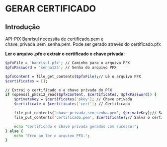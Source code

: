 # GERAR CERTIFICADO

## Introdução

API-PIX Banrisul necessita de certificado.pem e chave_privada_sem_senha.pem. Pode ser gerado através do certificado.pfx

**Ler o arquivo .pfx e extrair o certificado e chave privada:**

```bash
$pfxFile = 'banrisul.pfx'; // Caminho para o arquivo PFX
$pfxPassword = 'senha123'; // Senha do arquivo PFX

$pfxContent = file_get_contents($pfxFile);// Lê o arquivo PFX
$certificates = [];

// Extrai o certificado e a chave privada do PFX
if (openssl_pkcs12_read($pfxContent, $certificates, $pfxPassword)) {
    $privateKey = $certificates['pkey']; // Chave privada
    $certificate = $certificates['cert']; // Certificado

    file_put_contents('chave_privada_sem_senha.pem', $privateKey);// Salva a chave privada sem senha
    file_put_contents('certificado.pem', $certificate);// Salva o certificado em formato PEM

    echo "Certificado e chave privada gerados com sucesso!";
} else {
    echo "Erro ao ler o arquivo PFX.";
}
```
